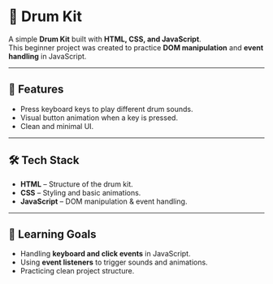 # 🥁 Drum Kit

A simple **Drum Kit** built with **HTML, CSS, and JavaScript**.  
This beginner project was created to practice **DOM manipulation** and **event handling** in JavaScript.

---

## 🚀 Features
- Press keyboard keys to play different drum sounds.
- Visual button animation when a key is pressed.
- Clean and minimal UI.

---

## 🛠️ Tech Stack
- **HTML** – Structure of the drum kit.
- **CSS** – Styling and basic animations.
- **JavaScript** – DOM manipulation & event handling.

---

## 🎯 Learning Goals
- Handling **keyboard and click events** in JavaScript.
- Using **event listeners** to trigger sounds and animations.
- Practicing clean project structure.
